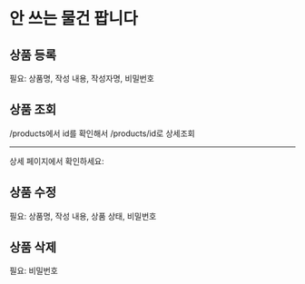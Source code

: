 # 안 쓰는 물건 팝니다


## 상품 등록

필요: 상품명, 작성 내용, 작성자명, 비밀번호

## 상품 조회

/products에서 id를 확인해서 /products/id로 상세조회


---
상세 페이지에서 확인하세요:

## 상품 수정

필요: 상품명, 작성 내용, 상품 상태, 비밀번호

## 상품 삭제

필요: 비밀번호
